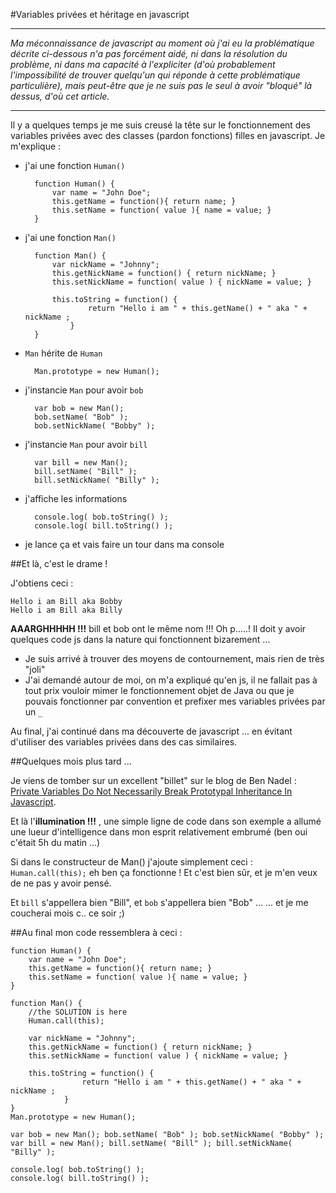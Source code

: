 #Variables privées et héritage en javascript

- - -
*Ma méconnaissance de javascript au moment où j'ai eu la problématique décrite ci-dessous n'a pas forcément aidé, ni dans la résolution du problème, ni dans ma capacité à l'expliciter (d'où probablement l'impossibilité de trouver quelqu'un qui réponde à cette problématique particulière), mais peut-être que je ne suis pas le seul à avoir "bloqué" là dessus, d'où cet article.*
- - -

Il y a quelques temps je me suis creusé la tête sur le fonctionnement des variables privées avec des classes (pardon fonctions) filles en javascript. Je m'explique :



* j'ai une fonction `Human()`

	    function Human() {
	    	var name = "John Doe";
	    	this.getName = function(){ return name; }
	    	this.setName = function( value ){ name = value; }
	    }

* j'ai une fonction `Man()`

	    function Man() {
	    	var nickName = "Johnny";
	    	this.getNickName = function() { return nickName; }
	    	this.setNickName = function( value ) { nickName = value; }
        
	    	this.toString = function() { 
                    return "Hello i am " + this.getName() + " aka " + nickName ;
                }
	    }

* `Man` hérite de `Human`

	    Man.prototype = new Human();

* j'instancie `Man` pour avoir `bob`

	    var bob = new Man(); 
	    bob.setName( "Bob" ); 
	    bob.setNickName( "Bobby" );

* j'instancie `Man` pour avoir `bill`

	    var bill = new Man(); 
	    bill.setName( "Bill" ); 
	    bill.setNickName( "Billy" );

* j'affiche les informations

	    console.log( bob.toString() );
	    console.log( bill.toString() );

* je lance ça et vais faire un tour dans ma console

##Et là, c'est le drame !

J'obtiens ceci :

	Hello i am Bill aka Bobby
	Hello i am Bill aka Billy

**AAARGHHHHH !!!** bill et bob ont le même nom !!! Oh p.....! Il doit y avoir quelques code js dans la nature qui fonctionnent bizarement ...

- Je suis arrivé à trouver des moyens de contournement, mais rien de très "joli"
- J'ai demandé autour de moi, on m'a expliqué qu'en js, il ne fallait pas à tout prix vouloir mimer le fonctionnement objet de Java ou que je pouvais fonctionner par convention et prefixer mes variables privées par un `_`

Au final, j'ai continué dans ma découverte de javascript ... en évitant d'utiliser des variables privées dans des cas similaires.

##Quelques mois plus tard ...

Je viens de tomber sur un excellent "billet" sur le blog de Ben Nadel : [Private Variables Do Not Necessarily Break Prototypal Inheritance In Javascript](http://www.bennadel.com/blog/2181-Private-Variables-Do-Not-Necessarily-Break-Prototypal-Inheritance-In-Javascript.htm).

Et là l'**illumination !!!** , une simple ligne de code dans son exemple a allumé une lueur d'intelligence dans mon esprit relativement embrumé (ben oui c'était 5h du matin ...)

Si dans le constructeur de Man() j'ajoute simplement ceci : `Human.call(this);` eh ben ça fonctionne ! Et c'est bien sûr, et je m'en veux de ne pas y avoir pensé.

Et `bill` s'appellera bien "Bill", et `bob` s'appellera bien "Bob" ...
... et je me coucherai mois c.. ce soir ;)

##Au final mon code ressemblera à ceci :

	function Human() {
		var name = "John Doe";
		this.getName = function(){ return name; }
		this.setName = function( value ){ name = value; }
	}

	function Man() {
		//the SOLUTION is here
		Human.call(this);

	  	var nickName = "Johnny";
	  	this.getNickName = function() { return nickName; }
	  	this.setNickName = function( value ) { nickName = value; }

	  	this.toString = function() { 
                    return "Hello i am " + this.getName() + " aka " + nickName ;
                }
	}
	Man.prototype = new Human();

	var bob = new Man(); bob.setName( "Bob" ); bob.setNickName( "Bobby" );
	var bill = new Man(); bill.setName( "Bill" ); bill.setNickName( "Billy" );

	console.log( bob.toString() );
	console.log( bill.toString() );

